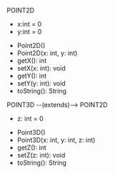 POINT2D
 - x:int = 0
 - y:int = 0
+ Point2D()
+ Point2D(x: int, y: int)
+ getX(): int
+ setX(x: int): void
+ getY(): int
+ setY(y: int): void
+ toString(): String

POINT3D --(extends)--> POINT2D
- z: int = 0
+ Point3D()
+ Point3D(x: int, y: int, z: int)
+ getZ(): int
+ setZ(z: int): void
+ toString(): String